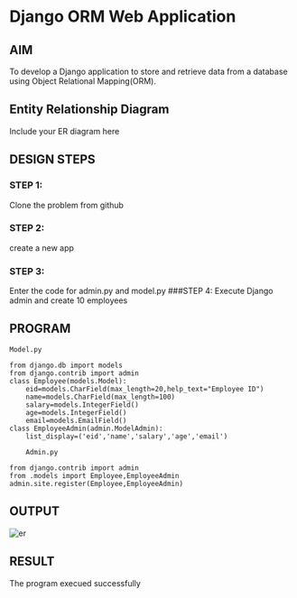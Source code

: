 # Django ORM Web Application

## AIM
To develop a Django application to store and retrieve data from a database using Object Relational Mapping(ORM).

## Entity Relationship Diagram

Include your ER diagram here

## DESIGN STEPS

### STEP 1:
Clone the problem from github
### STEP 2:
create a new app
### STEP 3:
Enter the code for admin.py and model.py
###STEP 4:
Execute Django admin and create 10 employees
## PROGRAM
```
Model.py

from django.db import models
from django.contrib import admin
class Employee(models.Model):
    eid=models.CharField(max_length=20,help_text="Employee ID")
    name=models.CharField(max_length=100)
    salary=models.IntegerField()
    age=models.IntegerField()
    email=models.EmailField()
class EmployeeAdmin(admin.ModelAdmin):
    list_display=('eid','name','salary','age','email')
    
    Admin.py

from django.contrib import admin
from .models import Employee,EmployeeAdmin
admin.site.register(Employee,EmployeeAdmin)

 ```

## OUTPUT
![er](https://user-images.githubusercontent.com/119292258/213900073-fae5b290-4990-4a00-a35b-97047e45fd07.png)




## RESULT
The program execued successfully
